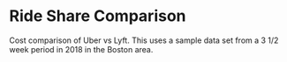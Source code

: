 # Ride Share Comparison
Cost comparison of Uber vs Lyft.
This uses a sample data set from a 3 1/2 week period in 2018 in the Boston area.
